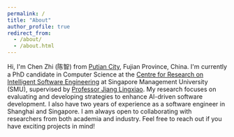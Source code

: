 ```yaml
---
permalink: /
title: "About"
author_profile: true
redirect_from: 
  - /about/
  - /about.html
---
```


Hi, I'm Chen Zhi (陈智) from [Putian City](https://zh.wikipedia.org/wiki/%E8%8E%86%E7%94%B0%E5%B8%82), Fujian Province, China. I'm currently a PhD candidate in Computer Science at the [Centre for Research on Intelligent Software Engineering](https://rise.smu.edu.sg/) at Singapore Management University (SMU), supervised by [Professor Jiang Lingxiao](https://faculty.smu.edu.sg/profile/jiang-lingxiao-896). My research focuses on evaluating and developing strategies to enhance AI-driven software development. I also have two years of experience as a software engineer in Shanghai and Singapore. I am always open to collaborating with researchers from both academia and industry. Feel free to reach out if you have exciting projects in mind!

